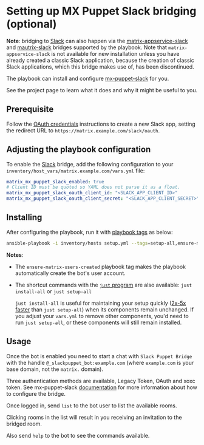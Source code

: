 <!--
SPDX-FileCopyrightText: 2024 MDAD Team and contributors

SPDX-License-Identifier: AGPL-3.0-or-later
-->

# Setting up MX Puppet Slack bridging (optional)

**Note**: bridging to [Slack](https://slack.com) can also happen via the [matrix-appservice-slack](configuring-playbook-bridge-appservice-slack.md) and [mautrix-slack](configuring-playbook-bridge-mautrix-slack.md) bridges supported by the playbook. Note that `matrix-appservice-slack` is not available for new installation unless you have already created a classic Slack application, because the creation of classic Slack applications, which this bridge makes use of, has been discontinued.

The playbook can install and configure [mx-puppet-slack](https://gitlab.com/mx-puppet/slack/mx-puppet-slack) for you.

See the project page to learn what it does and why it might be useful to you.

## Prerequisite

Follow the [OAuth credentials](https://gitlab.com/mx-puppet/slack/mx-puppet-slack#option-2-oauth) instructions to create a new Slack app, setting the redirect URL to `https://matrix.example.com/slack/oauth`.

## Adjusting the playbook configuration

To enable the [Slack](https://slack.com/) bridge, add the following configuration to your `inventory/host_vars/matrix.example.com/vars.yml` file:

```yaml
matrix_mx_puppet_slack_enabled: true
# Client ID must be quoted so YAML does not parse it as a float.
matrix_mx_puppet_slack_oauth_client_id: "<SLACK_APP_CLIENT_ID>"
matrix_mx_puppet_slack_oauth_client_secret: "<SLACK_APP_CLIENT_SECRET>"
```

## Installing

After configuring the playbook, run it with [playbook tags](playbook-tags.md) as below:

<!-- NOTE: let this conservative command run (instead of install-all) to make it clear that failure of the command means something is clearly broken. -->
```sh
ansible-playbook -i inventory/hosts setup.yml --tags=setup-all,ensure-matrix-users-created,start
```

**Notes**:

- The `ensure-matrix-users-created` playbook tag makes the playbook automatically create the bot's user account.

- The shortcut commands with the [`just` program](just.md) are also available: `just install-all` or `just setup-all`

  `just install-all` is useful for maintaining your setup quickly ([2x-5x faster](../CHANGELOG.md#2x-5x-performance-improvements-in-playbook-runtime) than `just setup-all`) when its components remain unchanged. If you adjust your `vars.yml` to remove other components, you'd need to run `just setup-all`, or these components will still remain installed.

## Usage

Once the bot is enabled you need to start a chat with `Slack Puppet Bridge` with the handle `@_slackpuppet_bot:example.com` (where `example.com` is your base domain, not the `matrix.` domain).

Three authentication methods are available, Legacy Token, OAuth and xoxc token. See mx-puppet-slack [documentation](https://gitlab.com/mx-puppet/slack/mx-puppet-slack) for more information about how to configure the bridge.

Once logged in, send `list` to the bot user to list the available rooms.

Clicking rooms in the list will result in you receiving an invitation to the bridged room.

Also send `help` to the bot to see the commands available.
